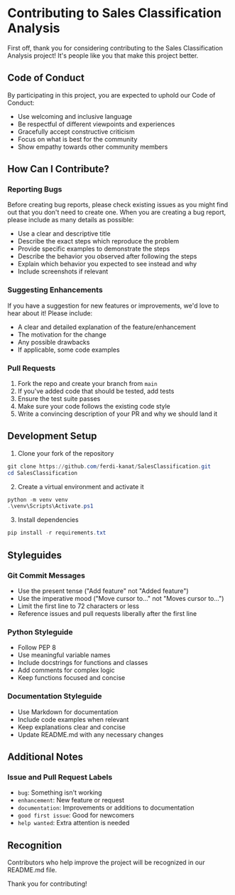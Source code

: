 # Contributing to Sales Classification Analysis

First off, thank you for considering contributing to the Sales Classification Analysis project! It's people like you that make this project better.

## Code of Conduct

By participating in this project, you are expected to uphold our Code of Conduct:

- Use welcoming and inclusive language
- Be respectful of different viewpoints and experiences
- Gracefully accept constructive criticism
- Focus on what is best for the community
- Show empathy towards other community members

## How Can I Contribute?

### Reporting Bugs

Before creating bug reports, please check existing issues as you might find out that you don't need to create one. When you are creating a bug report, please include as many details as possible:

- Use a clear and descriptive title
- Describe the exact steps which reproduce the problem
- Provide specific examples to demonstrate the steps
- Describe the behavior you observed after following the steps
- Explain which behavior you expected to see instead and why
- Include screenshots if relevant

### Suggesting Enhancements

If you have a suggestion for new features or improvements, we'd love to hear about it! Please include:

- A clear and detailed explanation of the feature/enhancement
- The motivation for the change
- Any possible drawbacks
- If applicable, some code examples

### Pull Requests

1. Fork the repo and create your branch from `main`
2. If you've added code that should be tested, add tests
3. Ensure the test suite passes
4. Make sure your code follows the existing code style
5. Write a convincing description of your PR and why we should land it

## Development Setup

1. Clone your fork of the repository

```powershell
git clone https://github.com/ferdi-kanat/SalesClassification.git
cd SalesClassification
```

2. Create a virtual environment and activate it

```powershell
python -m venv venv
.\venv\Scripts\Activate.ps1
```

3. Install dependencies

```powershell
pip install -r requirements.txt
```

## Styleguides

### Git Commit Messages

- Use the present tense ("Add feature" not "Added feature")
- Use the imperative mood ("Move cursor to..." not "Moves cursor to...")
- Limit the first line to 72 characters or less
- Reference issues and pull requests liberally after the first line

### Python Styleguide

- Follow PEP 8
- Use meaningful variable names
- Include docstrings for functions and classes
- Add comments for complex logic
- Keep functions focused and concise

### Documentation Styleguide

- Use Markdown for documentation
- Include code examples when relevant
- Keep explanations clear and concise
- Update README.md with any necessary changes

## Additional Notes

### Issue and Pull Request Labels

- `bug`: Something isn't working
- `enhancement`: New feature or request
- `documentation`: Improvements or additions to documentation
- `good first issue`: Good for newcomers
- `help wanted`: Extra attention is needed

## Recognition

Contributors who help improve the project will be recognized in our README.md file.

Thank you for contributing!
